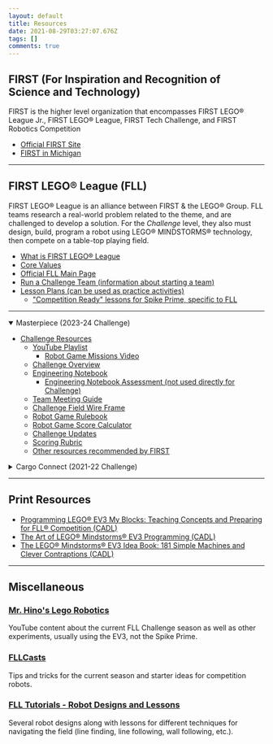 ```yaml
---
layout: default
title: Resources
date: 2021-08-29T03:27:07.676Z
tags: []
comments: true
---
```


## FIRST (For Inspiration and Recognition of Science and Technology)

FIRST is the higher level organization that encompasses FIRST LEGO® League Jr., FIRST LEGO® League, FIRST Tech Challenge, and FIRST Robotics Competition

* [Official FIRST Site](https://www.firstinspires.org/)
* [FIRST in Michigan](http://www.firstinmichigan.org/)

---

## FIRST LEGO® League (FLL)

FIRST LEGO® League is an alliance between FIRST & the LEGO® Group. FLL teams research a real-world problem related to the theme, and are challenged to develop a solution. For the _Challenge_ level, they also must design, build, program a robot using LEGO® MINDSTORMS® technology, then compete on a table-top playing field.

* [What is FIRST LEGO® League](http://www.firstlegoleague.org/about)
* [Core Values](https://www.firstinspires.org/robotics/fll/core-values)
* [Official FLL Main Page](https://www.firstinspires.org/robotics/fll)
* [Run a Challenge Team (information about starting a team)](https://firstinmichigan.us/FLL-Challenge/run-a-team/)
* [Lesson Plans (can be used as practice activities)](https://education.lego.com/en-us/lessons?products=SPIKE%E2%84%A2+Prime+Set&pagesize=12&Subjects=Robotics&grades=Grades+6-8)
  * ["Competition Ready" lessons for Spike Prime, specific to FLL](https://education.lego.com/en-us/lessons/prime-competition-ready/)

---

<details open><summary>Masterpiece (2023-24 Challenge)
</summary>

* [Challenge Resources](https://www.firstinspires.org/resource-library/fll/challenge/challenge-and-resources)
  * [YouTube Playlist](https://www.youtube.com/playlist?list=PLpaPRqT711thuVpJL5fGfZ7obxVtgT-GE)
    * [Robot Game Missions Video](https://youtu.be/zI_vz9YUw1g?si=azDFy3QcXncPlEhh)
  * [Challenge Overview](https://firstinspiresst01.blob.core.windows.net/first-in-show-masterpiece/fll-challenge/fll-challenge-masterpiece-challenge-overview.pdf)
  * [Engineering Notebook](https://firstinspiresst01.blob.core.windows.net/first-in-show-masterpiece/fll-challenge/fll-challenge-masterpiece-en-eng.pdf)
    * [Engineering Notebook Assessment (not used directly for Challenge)](https://www.firstinspires.org/sites/default/files/uploads/resource_library/ftc/eng-notebook-self-assessment.pdf)
  * [Team Meeting Guide](https://firstinspiresst01.blob.core.windows.net/first-in-show-masterpiece/fll-challenge/fll-challenge-masterpiece-tmg-en.pdf)
  * [Challenge Field Wire Frame](https://firstinspiresst01.blob.core.windows.net/first-in-show-masterpiece/fll-challenge/fll-challenge-masterpiece-wireframe-and-grid.pdf)  
  * [Robot Game Rulebook](https://firstinspiresst01.blob.core.windows.net/first-in-show-masterpiece/fll-challenge/fll-challenge-masterpiece-rgr-en.pdf)
  * [Robot Game Score Calculator](https://eventhub.firstinspires.org/scoresheet)
  * [Challenge Updates](https://firstinspiresst01.blob.core.windows.net/first-in-show-masterpiece/fll-challenge/fll-challenge-masterpiece-challenge-updates.pdf)
  * [Scoring Rubric](https://firstinspiresst01.blob.core.windows.net/first-in-show-masterpiece/fll-challenge/fll-challenge-masterpiece-rubrics-color.pdf)
  * [Other resources recommended by FIRST](https://firstinspiresst01.blob.core.windows.net/first-in-show-masterpiece/fll-challenge/fll-challenge-masterpiece-multimedia-resources.pdf)

</details>

<details><summary>Cargo Connect (2021-22 Challenge)
</summary>

* [Challenge Resources](https://www.firstinspires.org/resource-library/fll/challenge/challenge-and-resources)
  * [Challenge Overview](https://firstinspiresst01.blob.core.windows.net/first-forward/fll-challenge/fll-challenge-cargo-connect-overview.pdf)
  * [Engineering Notebook](https://info.firstinspires.org/hubfs/Education_Resources/CARGO%20CONNECT/CARGO%20CONNECT%20Challenge%20EN%20(regular).pdf)
  * [Engineering Notebook Assessment](https://www.firstinspires.org/sites/default/files/uploads/resource_library/ftc/eng-notebook-self-assessment.pdf)
  * [Robot Game Missions Video](https://youtu.be/onsI9ke2Vho)
  * [Robot Game Rulebook](https://firstinspiresst01.blob.core.windows.net/first-forward/fll-challenge/fll-challenge-cargo-connect-robot-game-rulebook.pdf)
  * [Challenge Updates](https://firstinspiresst01.blob.core.windows.net/first-forward/fll-challenge/fll-challenge-cargo-connect-challenge-updates.pdf)
  * [Scoring Rubric](https://firstinspiresst01.blob.core.windows.net/first-forward/fll-challenge/fll-challenge-cargo-connect-rubrics-2021-22-greyscale.pdf)
* [Explore Resources](https://www.firstinspires.org/resource-library/fll/explore/challenge-and-resources)
  * [Explore Overview](https://www.firstinspires.org/sites/default/files/uploads/resource_library/first-lego-league-explore-how-it-works.pdf)
  * [Mini Brochure](https://www.firstinspires.org/sites/default/files/uploads/resource_library/first-lego-league-explore-mini-fe003.pdf)
  * [Team Journey and Challenge Story](https://firstinspiresst01.blob.core.windows.net/first-forward/fll-explore/fll-explore-cargo-connect-challenge-story.pdf)
  * [Model Building Instructions Book 1](https://firstinspiresst01.blob.core.windows.net/first-forward/fll-explore/fll-explore-cargo-connect-building-instruction-bk1-bi-45817.pdf)
  * [Model Building Instructions Book 2](https://firstinspiresst01.blob.core.windows.net/first-forward/fll-explore/fll-explore-cargo-connect-building-instruction-bk2-bi-45817.pdf)

</details>

---

## Print Resources

* [Programming LEGO® EV3 My Blocks: Teaching Concepts and Preparing for FLL® Competition (CADL)](https://opac.cadl.org/search/?searchtype=X&SORT=D&searchscope=15&searcharg=Programming+LEGO+EV3+My+Blocks)
* [The Art of LEGO® Mindstorms® EV3 Programming (CADL)](https://opac.cadl.org/search~S15/?searchtype=X&searcharg=The+art+of+LEGO+Mindstorms+EV3+programming&searchscope=15&sortdropdown=-&SORT=DZ&extended=0&SUBMIT=Search&searchlimits=&searchorigarg=Xthe+art+of+mindstorms)
* [The LEGO® Mindstorms® EV3 Idea Book: 181 Simple Machines and Clever Contraptions (CADL)](https://opac.cadl.org/search~S15/?searchtype=X&searcharg=The+LEGO%C2%AE+Mindstorms%C2%AE+EV3+Idea+Book%3A+181+Simple+Machines+and+Clever+Contrap&searchscope=15&sortdropdown=-&SORT=DZ&extended=0&SUBMIT=Search&searchlimits=&searchorigarg=XThe+art+of+LEGO+Mindstorms+EV3+programming%26SORT%3DDZ)

---

## Miscellaneous

### [Mr. Hino's Lego Robotics](https://www.youtube.com/channel/UCvuw_UluXNRPKhqK5GU8SrQ/videos)

YouTube content about the current FLL Challenge season as well as other experiments, usually using the EV3, not the Spike Prime.

### [FLLCasts](https://www.fllcasts.com/)

Tips and tricks for the current season and starter ideas for competition robots.

### [FLL Tutorials - Robot Designs and Lessons](https://flltutorials.com/en/RobotGame.html)

Several robot designs along with lessons for different techniques for navigating the field (line finding, line following, wall following, etc.).

